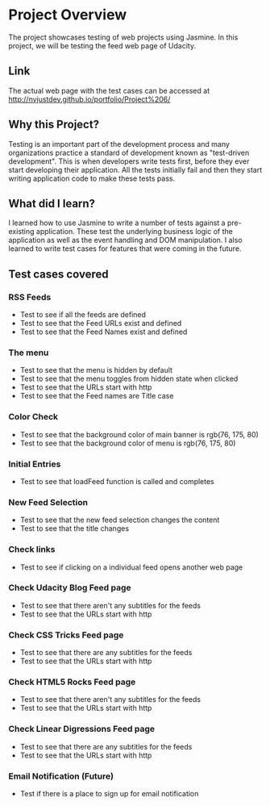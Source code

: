 # Project Overview

The project showcases testing of web projects using Jasmine. In this project, we will be testing the feed web page of Udacity. 
## Link 
The actual web page with the test cases can be accessed at http://nvjustdev.github.io/portfolio/Project%206/


## Why this Project?

Testing is an important part of the development process and many organizations practice a standard of development known as "test-driven development". This is when developers write tests first, before they ever start developing their application. All the tests initially fail and then they start writing application code to make these tests pass.


## What did I learn?

I learned how to use Jasmine to write a number of tests against a pre-existing application. These test the underlying business logic of the application as well as the event handling and DOM manipulation. I also learned to write test cases for features that were coming in the future.


## Test cases covered 
### RSS Feeds
- Test to see if all the feeds are defined
- Test to see that the Feed URLs exist and defined
- Test to see that the Feed Names exist and defined

### The menu
- Test to see that the menu is hidden by default
- Test to see that the menu toggles from hidden state when clicked
- Test to see that the URLs start with http
- Test to see that the Feed names are Title case

### Color Check
- Test to see that the background color of main banner is rgb(76, 175, 80)
- Test to see that the background color of menu is rgb(76, 175, 80)

### Initial Entries
- Test to see that loadFeed function is called and completes

### New Feed Selection
- Test to see that the new feed selection changes the content
- Test to see that the title changes 

### Check links
- Test to see if clicking on a individual feed opens another web page

### Check Udacity Blog Feed page
- Test to see that there aren't any subtitles for the feeds
- Test to see that the URLs start with http

### Check CSS Tricks Feed page
- Test to see that there are any subtitles for the feeds
- Test to see that the URLs start with http

### Check HTML5 Rocks Feed page
- Test to see that there aren't any subtitles for the feeds
- Test to see that the URLs start with http

### Check Linear Digressions Feed page
- Test to see that there are any subtitles for the feeds
- Test to see that the URLs start with http

### Email Notification (Future)
- Test if there is a place to sign up for email notification